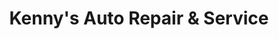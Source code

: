 ---
title: "Kenny's Auto Repair & Service"
url: /oshkosh/kennys-auto-repair-and-service/
shop: car repair
---
